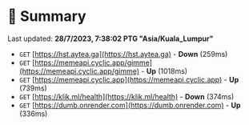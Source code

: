 # 📖 Summary
Last updated: **28/7/2023, 7:38:02 PTG "Asia/Kuala_Lumpur"**

- `GET` [https://hst.aytea.ga](https://hst.aytea.ga) - **Down** (259ms)
- `GET` [https://memeapi.cyclic.app/gimme](https://memeapi.cyclic.app/gimme) - **Up** (1018ms)
- `GET` [https://memeapi.cyclic.app](https://memeapi.cyclic.app) - **Up** (739ms)
- `GET` [https://klik.ml/health](https://klik.ml/health) - **Down** (374ms)
- `GET` [https://dumb.onrender.com](https://dumb.onrender.com) - **Up** (336ms)
